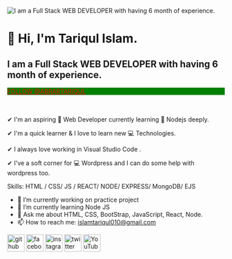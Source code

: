 ![I am a Full Stack WEB DEVELOPER with having 6 month of experience.](https://scontent.fzyl1-1.fna.fbcdn.net/v/t39.30808-6/400567669_327863159878038_7052213745481455432_n.png?_nc_cat=109&ccb=1-7&_nc_sid=5f2048&_nc_ohc=zwq5ikNt7i0AX-yip0_&_nc_ht=scontent.fzyl1-1.fna&oh=00_AfBI5Q24iNxe8z1bRjNY1BOoyS1JsjIRuVvu9YGm7HBuAA&oe=655D66C6)
# 👋 Hi, I'm Tariqul Islam.
## I am a Full Stack WEB DEVELOPER with having 6 month of experience.
<div style="background-color:green;">
  <a href="https://twitter.com/AbrarTariqul" style="color:red;">FOLLOW @ABRARTARIQUL</a><br>
</div>
<br>
<br>

✔ I'm an aspiring 🔭️ Web Developer currently learning 🌱 Nodejs deeply.

✔ I'm a quick learner & I love to learn new 💻 Technologies.

✔ I always love working in Visual Studio Code .

✔ I've a soft corner for 💻 Wordpress and I can do some help with wordpress too.

Skills:  HTML / CSS/ JS /  REACT/ NODE/ EXPRESS/ MongoDB/ EJS

- 🔭 I’m currently working on practice project 
- 🌱 I’m currently learning Node JS 
- 💬 Ask me about HTML, CSS, BootStrap, JavaScript, React, Node. 
- 📫 How to reach me: islamtariqul010@gmail.com 


[<img src='https://cdn.jsdelivr.net/npm/simple-icons@3.0.1/icons/github.svg' alt='github' height='40'>](https://github.com/abrartariqulislam)  [<img src='https://cdn.jsdelivr.net/npm/simple-icons@3.0.1/icons/facebook.svg' alt='facebook' height='40'>](https://www.facebook.com/AbrarTariqul)  [<img src='https://cdn.jsdelivr.net/npm/simple-icons@3.0.1/icons/instagram.svg' alt='instagram' height='40'>](https://www.instagram.com/abrartariqulislam/)  [<img src='https://cdn.jsdelivr.net/npm/simple-icons@3.0.1/icons/twitter.svg' alt='twitter' height='40'>](https://twitter.com/AbrarTariqul)  [<img src='https://cdn.jsdelivr.net/npm/simple-icons@3.0.1/icons/youtube.svg' alt='YouTube' height='40'>](https://www.youtube.com/channel/UCKR8q8zD-W0MYwp3O5ifQYA)   
